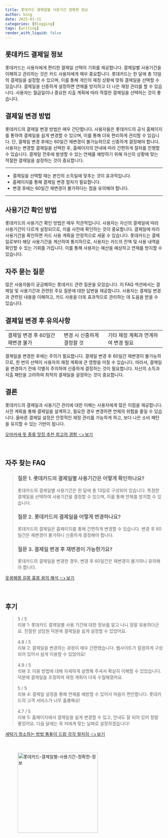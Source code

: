 ```yaml
---
title: 롯데카드 결제일별 사용기간 정확한 정보
author: bing
date: 2025-01-31
categories: [Blogging]
tags: [writing]
render_with_liquid: false
---
```



<h2 id='롯데카드_결제일_정보'>롯데카드 결제일 정보</h2>

<p>롯데카드는 사용자에게 편리한 결제일 선택의 기회를 제공합니다. 결제일별 사용기간을 이해하고 관리하는 것은 카드 사용자에게 매우 중요합니다. 롯데카드는 한 달에 총 13일의 결제일을 설정할 수 있으며, 이를 통해 개인의 재정 상황에 맞춰 결제일을 선택할 수 있습니다. 결제일을 신중하게 설정하면 연체를 방지하고 더 나은 재정 관리를 할 수 있습니다. 사용자는 월급일이나 중요한 지출 계획에 따라 적절한 결제일을 선택하는 것이 좋습니다.</p>

<h2 id='결제일_변경_방법'>결제일 변경 방법</h2>

<p>롯데카드의 결제일 변경 방법은 매우 간단합니다. 사용자들은 롯데카드의 공식 홈페이지를 통하여 결제일을 쉽게 변경할 수 있으며, 이를 통해 더욱 편리하게 관리할 수 있습니다. 단, 결제일 변경 후에는 60일간 재변경이 불가능하므로 신중하게 결정해야 합니다. 사용자는 변경할 결제일을 선택한 후, 홈페이지의 안내에 따라 간편하게 절차를 진행할 수 있습니다. 결제일 전후에 발생할 수 있는 연체를 예방하기 위해 자신의 상황에 맞는 적절한 결제일을 설정하는 것이 중요합니다.</p>

<hr />

<ul>
    <li>결제일을 선택할 때는 본인의 소득일에 맞추는 것이 효과적입니다.</li>
    <li>홈페이지를 통해 결제일 변경 절차가 필요합니다.</li>
    <li>변경 후에는 60일간 재변경이 불가하다는 점을 유의해야 합니다.</li>
</ul>

<hr />

<h2 id='사용기간_확인_방법'>사용기간 확인 방법</h2>

<p>롯데카드의 사용기간 확인 방법은 매우 직관적입니다. 사용자는 자신의 결제일에 따라 사용기간이 다르게 설정되므로, 이를 사전에 확인하는 것이 중요합니다. 결제일에 따라 사용기간을 확인하면 카드 사용 계획을 안정적으로 세울 수 있습니다. 롯데카드는 결제일로부터 해당 사용기간을 계산하여 통지하므로, 사용자는 카드의 잔액 및 사용 내역을 확인할 수 있는 기회를 가집니다. 이를 통해 사용자는 예산을 예상하고 연체를 방지할 수 있습니다.</p>

<h2 id='자주_묻는_질문'>자주 묻는 질문</h2>

<p>많은 사용자들이 궁금해하는 롯데카드 관련 질문을 모았습니다. 이 FAQ 섹션에서는 결제일 및 사용기간과 관련된 주요 질문에 대한 답변을 제공합니다. 사용자는 결제일 변경과 관련된 내용을 이해하고, 카드 사용을 더욱 효과적으로 관리하는 데 도움을 받을 수 있습니다.</p>

<h2 id='결제일_변경_후_유의사항'>결제일 변경 후 유의사항</h2>

<table>
    <tr>
        <td>결제일 변경 후 60일간 재변경 불가</td>
        <td>변경 시 신중하게 결정할 것</td>
        <td>기타 재정 계획과 연계하여 변경 필요</td>
    </tr>
</table>

<p>결제일을 변경한 후에는 주의가 필요합니다. 결제일 변경 후 60일간 재변경이 불가능하므로, 한 번의 선택이 사용자의 재정 계획에 큰 영향을 미칠 수 있습니다. 따라서, 결제일을 변경하기 전에 각별히 주의하여 신중하게 결정하는 것이 필요합니다. 자신의 소득과 지출 패턴을 고려하여 최적의 결제일을 설정하는 것이 중요합니다.</p>

<h2 id='결론'>결론</h2>

<p>롯데카드의 결제일과 사용기간 관리에 대한 이해는 사용자에게 많은 이점을 제공합니다. 사전 계획을 통해 결제일을 설계하고, 필요한 경우 변경하면 연체의 위험을 줄일 수 있습니다. 올바른 결제일 설정은 안정적인 재정 관리를 가능하게 하고, 보다 나은 소비 패턴을 유지할 수 있는 기반이 됩니다.</p>


<p><a class="click-button" title="오마카세 뜻 종류 맛집 추천 최고의 경험" href="https://afficreate.github.io/posts/%EC%98%A4%EB%A7%88%EC%B9%B4%EC%84%B8-%EB%9C%BB-%EC%A2%85%EB%A5%98-%EB%A7%9B%EC%A7%91-%EC%B6%94%EC%B2%9C-%EC%B5%9C%EA%B3%A0%EC%9D%98-%EA%B2%BD%ED%97%98/" rel="dofollow">오마카세 뜻 종류 맛집 추천 최고의 경험 👈 보기</a></p><br>
<h2 id='자주_찾는_FAQ'>자주 찾는 FAQ</h2>
<div itemscope="" itemtype="https://schema.org/FAQPage"> 
<blockquote> 
<div itemscope="" itemprop="mainEntity" itemtype="https://schema.org/Question"> 
<h3 itemprop="name">질문 1. 롯데카드의 결제일별 사용기간은 어떻게 확인하나요?</h3> 
<div itemscope="" itemprop="acceptedAnswer" itemtype="https://schema.org/Answer"> 
<span itemprop="text"> 
<p>롯데카드의 결제일별 사용기간은 한 달에 총 13일로 구성되어 있습니다. 특정한 결제일을 선택하여 사용기간을 결정할 수 있으며, 이를 통해 연체를 방지할 수 있습니다.</p> 
</span> 
</div> 
</div> 
<div itemscope="" itemprop="mainEntity" itemtype="https://schema.org/Question"> 
<h3 itemprop="name">질문 2. 롯데카드의 결제일을 어떻게 변경하나요?</h3> 
<div itemscope="" itemprop="acceptedAnswer" itemtype="https://schema.org/Answer"> 
<span itemprop="text"> 
<p>롯데카드의 결제일은 홈페이지를 통해 간편하게 변경할 수 있습니다. 변경 후 60일간은 재변경이 불가하니 신중하게 결정해야 합니다.</p> 
</span> 
</div> 
</div> 
<div itemscope="" itemprop="mainEntity" itemtype="https://schema.org/Question"> 
<h3 itemprop="name">질문 3. 결제일 변경 후 재변경이 가능한가요?</h3> 
<div itemscope="" itemprop="acceptedAnswer" itemtype="https://schema.org/Answer"> 
<span itemprop="text"> 
<p>롯데카드의 결제일을 변경한 경우, 변경 후 60일간은 재변경이 불가하니 유의해야 합니다.</p> 
</span> 
</div> 
</div> 
</blockquote> 
</div>
<p><a class="click-button" title="옷꿈해몽 길몽 흉몽 꿈의 해석" href="https://afficreate.github.io/posts/%EC%98%B7%EA%BF%88%ED%95%B4%EB%AA%BD-%EA%B8%B8%EB%AA%BD-%ED%9D%89%EB%AA%BD-%EA%BF%88%EC%9D%98-%ED%95%B4%EC%84%9D/" rel="dofollow">옷꿈해몽 길몽 흉몽 꿈의 해석 👈 보기</a></p><br>
<h2 id='후기'>후기</h2>
<div itemscope itemtype="https://schema.org/Product">
  <blockquote>
  <div itemprop="review" itemscope itemtype="https://schema.org/Review">
      <div itemprop="reviewRating" itemscope itemtype="https://schema.org/Rating"> <span itemprop="ratingValue">5</span> / <span itemprop="bestRating">5</span> </div>
      <span itemprop="reviewBody">리뷰 1: 롯데카드 결제일별 사용 기간에 대한 정보를 알고 나니 정말 유용하더군요. 친절한 상담원 덕분에 결제일을 쉽게 설정할 수 있었어요.</span>
  </div>
  <br>
  <div itemprop="review" itemscope itemtype="https://schema.org/Review">
      <div itemprop="reviewRating" itemscope itemtype="https://schema.org/Rating"> <span itemprop="ratingValue">4.8</span> / <span itemprop="bestRating">5</span> </div>
      <span itemprop="reviewBody">리뷰 2: 결제일을 변경하는 과정이 매우 간편했습니다. 웹사이트가 깔끔하게 구성되어 있어서 쉽게 이용할 수 있었어요!</span>
  </div>
  <br>
  <div itemprop="review" itemscope itemtype="https://schema.org/Review">
      <div itemprop="reviewRating" itemscope itemtype="https://schema.org/Rating"> <span itemprop="ratingValue">4.9</span> / <span itemprop="bestRating">5</span> </div>
      <span itemprop="reviewBody">리뷰 3: 이용 방법에 대해 자세하게 설명해 주셔서 확실히 이해할 수 있었습니다. 덕분에 결제일을 조정하여 재정 계획이 더욱 수월해졌어요.</span>
  </div>
  <br>
  <div itemprop="review" itemscope itemtype="https://schema.org/Review">
      <div itemprop="reviewRating" itemscope itemtype="https://schema.org/Rating"> <span itemprop="ratingValue">5</span> / <span itemprop="bestRating">5</span> </div>
      <span itemprop="reviewBody">리뷰 4: 결제일 설정을 통해 연체를 예방할 수 있어서 마음이 편안합니다. 롯데카드의 고객 서비스가 너무 훌륭해요!</span>
  </div>
  <br>
  <div itemprop="review" itemscope itemtype="https://schema.org/Review">
      <div itemprop="reviewRating" itemscope itemtype="https://schema.org/Rating"> <span itemprop="ratingValue">4.7</span> / <span itemprop="bestRating">5</span> </div>
      <span itemprop="reviewBody">리뷰 5: 홈페이지에서 결제일을 쉽게 변경할 수 있고, 안내도 잘 되어 있어 정말 좋았어요. 다음 달에는 꼭 저에게 맞는 날짜로 설정하겠습니다!</span>
  </div>
  </blockquote>
</div>
<p><a class="click-button" title="세탁기 청소하는 방법 통돌이 드럼 각각 철저히" href="https://afficreate.github.io/posts/%EC%84%B8%ED%83%81%EA%B8%B0-%EC%B2%AD%EC%86%8C%ED%95%98%EB%8A%94-%EB%B0%A9%EB%B2%95-%ED%86%B5%EB%8F%8C%EC%9D%B4-%EB%93%9C%EB%9F%BC-%EA%B0%81%EA%B0%81-%EC%B2%A0%EC%A0%80%ED%9E%88/" rel="dofollow">세탁기 청소하는 방법 통돌이 드럼 각각 철저히 👈 보기</a></p><br>
<figure class="image"><img src="https://afficreate.github.io/assets/img/thumbnail/롯데카드-결제일별-사용기간-정확한-정보.webp" alt="롯데카드-결제일별-사용기간-정확한-정보" width="256" height="256"></figure>